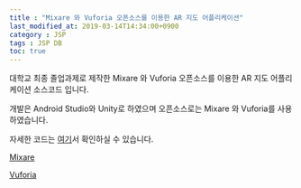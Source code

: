```yaml
---
title : "Mixare 와 Vuforia 오픈소스를 이용한 AR 지도 어플리케이션" 
last_modified_at: 2019-03-14T14:34:00+0900
category : JSP
tags : JSP DB
toc: true
--- 
```


대학교 최종 졸업과제로 제작한 Mixare 와 Vuforia 오픈소스를 이용한 AR 지도 어플리케이션 소스코드 입니다.

개발은 Android Studio와 Unity로 하였으며 오픈소스로는 Mixare 와 Vuforia를 사용하였습니다.

자세한 코드는 [여기](https://github.com/minungpark/Mixare-Unity)서 확인하실 수 있습니다.

[Mixare](http://www.mixare.org/)

[Vuforia](https://www.vuforia.com/)